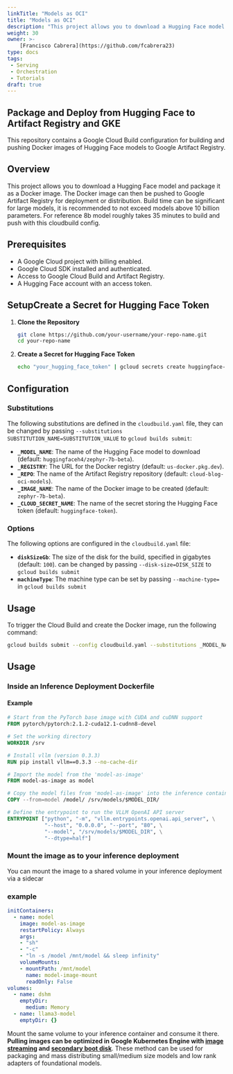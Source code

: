 ```yaml
---
linkTitle: "Models as OCI"
title: "Models as OCI"
description: "This project allows you to download a Hugging Face model and package it as a Docker image. The Docker image can then be pushed to Google Artifact Registry for deployment or distribution. Build time can be significant for large models, it is recommended to not exceed models above 10 billion parameters. For reference 8b model roughly takes 35 minutes to build and push with this cloudbuild config."
weight: 30
owner: >-
    [Francisco Cabrera](https://github.com/fcabrera23)
type: docs
tags:
 - Serving
 - Orchestration
 - Tutorials
draft: true
---
```

## Package and Deploy from Hugging Face to Artifact Registry and GKE

This repository contains a Google Cloud Build configuration for building and pushing Docker images of Hugging Face models to Google Artifact Registry.

## Overview

This project allows you to download a Hugging Face model and package it as a Docker image. The Docker image can then be pushed to Google Artifact Registry for deployment or distribution. Build time can be significant for large models, it is recommended to not exceed models above 10 billion parameters. For reference 8b model roughly takes 35 minutes to build and push with this cloudbuild config.

## Prerequisites

- A Google Cloud project with billing enabled.
- Google Cloud SDK installed and authenticated.
- Access to Google Cloud Build and Artifact Registry.
- A Hugging Face account with an access token.

## SetupCreate a Secret for Hugging Face Token

1. **Clone the Repository**

   ```bash
   git clone https://github.com/your-username/your-repo-name.git
   cd your-repo-name
2. **Create a Secret for Hugging Face Token**
   ```bash 
   echo "your_hugging_face_token" | gcloud secrets create huggingface-token --data-file=-

## Configuration

### Substitutions

The following substitutions are defined in the `cloudbuild.yaml` file, they can be changed by passing `--substitutions SUBSTITUTION_NAME=SUBSTITUTION_VALUE` to `gcloud builds submit`:

- **`_MODEL_NAME`**: The name of the Hugging Face model to download (default: `huggingfaceh4/zephyr-7b-beta`).
- **`_REGISTRY`**: The URL for the Docker registry (default: `us-docker.pkg.dev`).
- **`_REPO`**: The name of the Artifact Registry repository (default: `cloud-blog-oci-models`).
- **`_IMAGE_NAME`**: The name of the Docker image to be created (default: `zephyr-7b-beta`).
- **`_CLOUD_SECRET_NAME`**: The name of the secret storing the Hugging Face token (default: `huggingface-token`).

### Options

The following options are configured in the `cloudbuild.yaml` file:

- **`diskSizeGb`**: The size of the disk for the build, specified in gigabytes (default: `100`). can be changed by passing `--disk-size=DISK_SIZE` to `gcloud builds submit`
- **`machineType`**: The machine type can be set by passing `--machine-type=` in `gcloud builds submit`

## Usage

To trigger the Cloud Build and create the Docker image, run the following command:

```bash
gcloud builds submit --config cloudbuild.yaml --substitutions _MODEL_NAME="your_model_name",_IMAGE_NAME="LOCATION-docker.pkg.dev/[YOUR_PROJECT_ID]/[REPOSITORY_NAME]/[IMAGE_NAME]"
```

## Usage

### Inside an Inference Deployment Dockerfile

#### Example

```Dockerfile
# Start from the PyTorch base image with CUDA and cuDNN support
FROM pytorch/pytorch:2.1.2-cuda12.1-cudnn8-devel

# Set the working directory
WORKDIR /srv

# Install vllm (version 0.3.3)
RUN pip install vllm==0.3.3 --no-cache-dir

# Import the model from the 'model-as-image'
FROM model-as-image as model

# Copy the model files from 'model-as-image' into the inference container
COPY --from=model /model/ /srv/models/$MODEL_DIR/

# Define the entrypoint to run the VLLM OpenAI API server
ENTRYPOINT ["python", "-m", "vllm.entrypoints.openai.api_server", \
            "--host", "0.0.0.0", "--port", "80", \
            "--model", "/srv/models/$MODEL_DIR", \
            "--dtype=half"]
```
### Mount the image as to your inference deployment
You can mount the image to a shared volume in your inference deployment via a sidecar 

### example

```yaml
initContainers:
  - name: model
    image: model-as-image
    restartPolicy: Always
    args:
    - "sh"
    - "-c"
    - "ln -s /model /mnt/model && sleep infinity"
    volumeMounts:
    - mountPath: /mnt/model
      name: model-image-mount
      readOnly: False
volumes:
  - name: dshm
    emptyDir:
      medium: Memory
  - name: llama3-model
    emptyDir: {}
```
Mount the same volume to your inference container and consume it there. 
**Pulling images can be optimized in Google Kubernetes Engine with [image streaming](https://cloud.google.com/kubernetes-engine/docs/how-to/image-streaming) and [secondary boot disk](https://cloud.google.com/kubernetes-engine/docs/how-to/data-container-image-preloading)**. These method can be used for packaging and mass distributing small/medium size models and low rank adapters of foundational models. 

